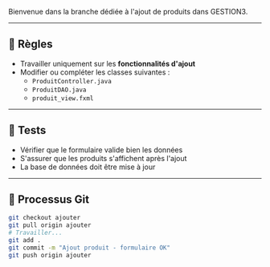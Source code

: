 Bienvenue dans la branche dédiée à l'ajout de produits dans GESTION3.
 
---
 
## 📌 Règles
 
- Travailler uniquement sur les **fonctionnalités d'ajout**
- Modifier ou compléter les classes suivantes :
  - `ProduitController.java`
  - `ProduitDAO.java`
  - `produit_view.fxml`
 
---
 
## 🧪 Tests
 
- Vérifier que le formulaire valide bien les données
- S'assurer que les produits s'affichent après l'ajout
- La base de données doit être mise à jour
 
---
 
## 🔄 Processus Git
 
```bash
git checkout ajouter
git pull origin ajouter
# Travailler...
git add .
git commit -m "Ajout produit - formulaire OK"
git push origin ajouter
